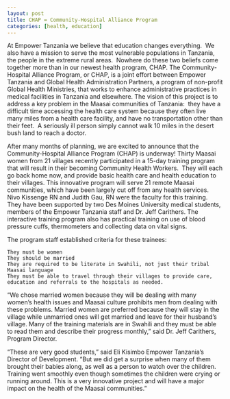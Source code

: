 ```yaml
---
layout: post
title: CHAP = Community-Hospital Alliance Program
categories: [health, education]
---
```


At Empower Tanzania we believe that education changes everything. 
We also have a mission to serve the most vulnerable populations in Tanzania, the people in the extreme rural areas.  Nowhere do these two beliefs come together more than in our newest health program, CHAP.
The Community-Hospital Alliance Program, or CHAP, is a joint effort between Empower Tanzania and Global Health Administration Partners, a program of non-profit Global Health Ministries, that works to enhance administrative practices in medical facilities in Tanzania and elsewhere.
The vision of this project is to address a key problem in the Maasai communities of Tanzania:  they have a difficult time accessing the health care system because they often live many miles from a health care facility, and have no transportation other than their feet.  A seriously ill person simply cannot walk 10 miles in the desert bush land to reach a doctor.


After many months of planning, we are excited to announce that the Community-Hospital Alliance Program (CHAP) is underway! Thirty Maasai women from 21 villages recently participated in a 15-day training program that will result in their becoming Community Health Workers.  They will each go back home now, and provide basic health care and health education to their villages. This innovative program will serve 21 remote Maasai communities, which have been largely cut off from any health services.
Nivo Kissenge RN and Judith Gau, RN were the faculty for this training. They have been supported by two Des Moines University medical students, members of the Empower Tanzania staff and Dr. Jeff Carithers. The interactive training program also has practical training on use of blood pressure cuffs, thermometers and collecting data on vital signs.

The program staff established criteria for these trainees:

	They must be women
	They should be married
	They are required to be literate in Swahili, not just their tribal Maasai language
	They must be able to travel through their villages to provide care, education and referrals to the hospitals as needed.

“We chose married women because they will be dealing with many women’s health issues and Maasai culture prohibits men from dealing with these problems. Married women are preferred because they will stay in the village while unmarried ones will get married and leave for their husband’s village. Many of the training materials are in Swahili and they must be able to read them and describe their progress monthly,” said Dr. Jeff Carithers, Program Director.

“These are very good students,” said Eli Kisimbo Empower Tanzania’s Director of Development. “But we did get a surprise when many of them brought their babies along, as well as a person to watch over the children. Training went smoothly even though sometimes the children were crying or running around. This is a very innovative project and will have a major impact on the health of the Maasai communities.”